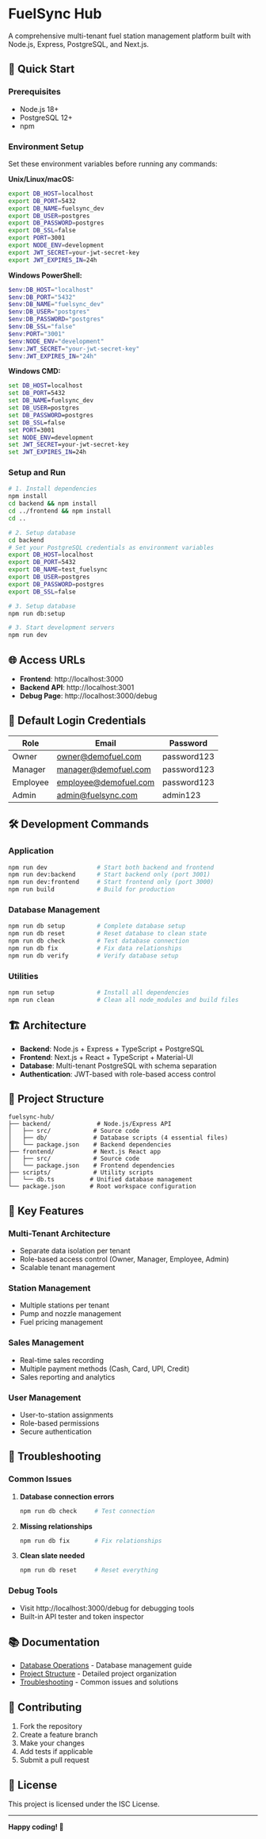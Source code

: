 # FuelSync Hub

A comprehensive multi-tenant fuel station management platform built with Node.js, Express, PostgreSQL, and Next.js.

## 🚀 Quick Start

### Prerequisites
- Node.js 18+
- PostgreSQL 12+
- npm

### Environment Setup

Set these environment variables before running any commands:

**Unix/Linux/macOS:**
```bash
export DB_HOST=localhost
export DB_PORT=5432
export DB_NAME=fuelsync_dev
export DB_USER=postgres
export DB_PASSWORD=postgres
export DB_SSL=false
export PORT=3001
export NODE_ENV=development
export JWT_SECRET=your-jwt-secret-key
export JWT_EXPIRES_IN=24h
```

**Windows PowerShell:**
```powershell
$env:DB_HOST="localhost"
$env:DB_PORT="5432"
$env:DB_NAME="fuelsync_dev"
$env:DB_USER="postgres"
$env:DB_PASSWORD="postgres"
$env:DB_SSL="false"
$env:PORT="3001"
$env:NODE_ENV="development"
$env:JWT_SECRET="your-jwt-secret-key"
$env:JWT_EXPIRES_IN="24h"
```

**Windows CMD:**
```cmd
set DB_HOST=localhost
set DB_PORT=5432
set DB_NAME=fuelsync_dev
set DB_USER=postgres
set DB_PASSWORD=postgres
set DB_SSL=false
set PORT=3001
set NODE_ENV=development
set JWT_SECRET=your-jwt-secret-key
set JWT_EXPIRES_IN=24h
```

### Setup and Run

```bash
# 1. Install dependencies
npm install
cd backend && npm install
cd ../frontend && npm install
cd ..

# 2. Setup database
cd backend
# Set your PostgreSQL credentials as environment variables
export DB_HOST=localhost
export DB_PORT=5432
export DB_NAME=test_fuelsync
export DB_USER=postgres
export DB_PASSWORD=postgres
export DB_SSL=false

# 3. Setup database
npm run db:setup

# 3. Start development servers
npm run dev
```

## 🌐 Access URLs

- **Frontend**: http://localhost:3000
- **Backend API**: http://localhost:3001
- **Debug Page**: http://localhost:3000/debug

## 🔐 Default Login Credentials

| Role | Email | Password |
|------|-------|----------|
| Owner | owner@demofuel.com | password123 |
| Manager | manager@demofuel.com | password123 |
| Employee | employee@demofuel.com | password123 |
| Admin | admin@fuelsync.com | admin123 |

## 🛠️ Development Commands

### Application
```bash
npm run dev              # Start both backend and frontend
npm run dev:backend      # Start backend only (port 3001)
npm run dev:frontend     # Start frontend only (port 3000)
npm run build            # Build for production
```

### Database Management
```bash
npm run db setup         # Complete database setup
npm run db reset         # Reset database to clean state
npm run db check         # Test database connection
npm run db fix           # Fix data relationships
npm run db verify        # Verify database setup
```

### Utilities
```bash
npm run setup            # Install all dependencies
npm run clean            # Clean all node_modules and build files
```

## 🏗️ Architecture

- **Backend**: Node.js + Express + TypeScript + PostgreSQL
- **Frontend**: Next.js + React + TypeScript + Material-UI
- **Database**: Multi-tenant PostgreSQL with schema separation
- **Authentication**: JWT-based with role-based access control

## 📁 Project Structure

```
fuelsync-hub/
├── backend/             # Node.js/Express API
│   ├── src/            # Source code
│   ├── db/             # Database scripts (4 essential files)
│   └── package.json    # Backend dependencies
├── frontend/           # Next.js React app
│   ├── src/            # Source code
│   └── package.json    # Frontend dependencies
├── scripts/            # Utility scripts
│   └── db.ts          # Unified database management
└── package.json       # Root workspace configuration
```

## 🔧 Key Features

### Multi-Tenant Architecture
- Separate data isolation per tenant
- Role-based access control (Owner, Manager, Employee, Admin)
- Scalable tenant management

### Station Management
- Multiple stations per tenant
- Pump and nozzle management
- Fuel pricing management

### Sales Management
- Real-time sales recording
- Multiple payment methods (Cash, Card, UPI, Credit)
- Sales reporting and analytics

### User Management
- User-to-station assignments
- Role-based permissions
- Secure authentication

## 🐛 Troubleshooting

### Common Issues

1. **Database connection errors**
   ```bash
   npm run db check     # Test connection
   ```

2. **Missing relationships**
   ```bash
   npm run db fix       # Fix relationships
   ```

3. **Clean slate needed**
   ```bash
   npm run db reset     # Reset everything
   ```

### Debug Tools
- Visit http://localhost:3000/debug for debugging tools
- Built-in API tester and token inspector

## 📚 Documentation

- [Database Operations](DATABASE_OPERATIONS.md) - Database management guide
- [Project Structure](PROJECT_STRUCTURE.md) - Detailed project organization
- [Troubleshooting](TROUBLESHOOTING.md) - Common issues and solutions

## 🤝 Contributing

1. Fork the repository
2. Create a feature branch
3. Make your changes
4. Add tests if applicable
5. Submit a pull request

## 📄 License

This project is licensed under the ISC License.

---

**Happy coding! 🚀**
